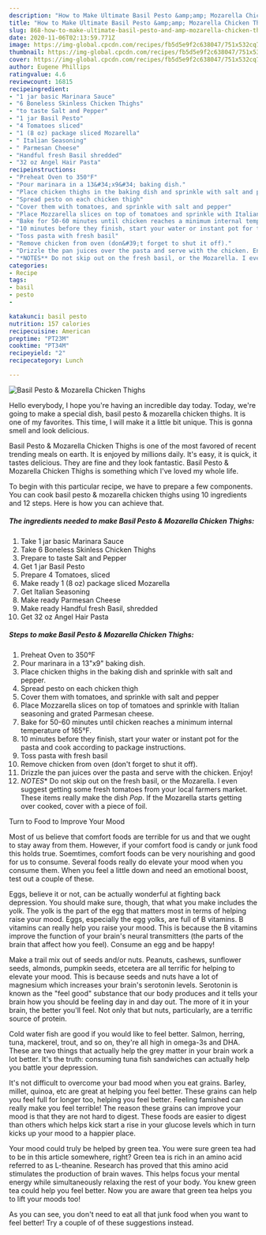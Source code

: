 ```yaml
---
description: "How to Make Ultimate Basil Pesto &amp;amp; Mozarella Chicken Thighs"
title: "How to Make Ultimate Basil Pesto &amp;amp; Mozarella Chicken Thighs"
slug: 868-how-to-make-ultimate-basil-pesto-and-amp-mozarella-chicken-thighs
date: 2020-11-06T02:13:59.771Z
image: https://img-global.cpcdn.com/recipes/fb5d5e9f2c638047/751x532cq70/basil-pesto-mozarella-chicken-thighs-recipe-main-photo.jpg
thumbnail: https://img-global.cpcdn.com/recipes/fb5d5e9f2c638047/751x532cq70/basil-pesto-mozarella-chicken-thighs-recipe-main-photo.jpg
cover: https://img-global.cpcdn.com/recipes/fb5d5e9f2c638047/751x532cq70/basil-pesto-mozarella-chicken-thighs-recipe-main-photo.jpg
author: Eugene Phillips
ratingvalue: 4.6
reviewcount: 16815
recipeingredient:
- "1 jar basic Marinara Sauce"
- "6 Boneless Skinless Chicken Thighs"
- "to taste Salt and Pepper"
- "1 jar Basil Pesto"
- "4 Tomatoes sliced"
- "1 (8 oz) package sliced Mozarella"
- " Italian Seasoning"
- " Parmesan Cheese"
- "Handful fresh Basil shredded"
- "32 oz Angel Hair Pasta"
recipeinstructions:
- "Preheat Oven to 350°F"
- "Pour marinara in a 13&#34;x9&#34; baking dish."
- "Place chicken thighs in the baking dish and sprinkle with salt and pepper."
- "Spread pesto on each chicken thigh"
- "Cover them with tomatoes, and sprinkle with salt and pepper"
- "Place Mozzarella slices on top of tomatoes and sprinkle with Italian seasoning and grated Parmesan cheese."
- "Bake for 50-60 minutes until chicken reaches a minimum internal temperature of 165°F."
- "10 minutes before they finish, start your water or instant pot for the pasta and cook according to package instructions."
- "Toss pasta with fresh basil"
- "Remove chicken from oven (don&#39;t forget to shut it off)."
- "Drizzle the pan juices over the pasta and serve with the chicken. Enjoy!"
- "*NOTES** Do not skip out on the fresh basil, or the Mozarella. I even suggest getting some fresh tomatoes from your local farmers market. These items really make the dish *Pop*. If the Mozarella starts getting over cooked, cover with a piece of foil."
categories:
- Recipe
tags:
- basil
- pesto
- 

katakunci: basil pesto  
nutrition: 157 calories
recipecuisine: American
preptime: "PT23M"
cooktime: "PT34M"
recipeyield: "2"
recipecategory: Lunch

---
```



![Basil Pesto &amp; Mozarella Chicken Thighs](https://img-global.cpcdn.com/recipes/fb5d5e9f2c638047/751x532cq70/basil-pesto-mozarella-chicken-thighs-recipe-main-photo.jpg)

Hello everybody, I hope you're having an incredible day today. Today, we're going to make a special dish, basil pesto &amp; mozarella chicken thighs. It is one of my favorites. This time, I will make it a little bit unique. This is gonna smell and look delicious.



Basil Pesto &amp; Mozarella Chicken Thighs is one of the most favored of recent trending meals on earth. It is enjoyed by millions daily. It's easy, it is quick, it tastes delicious. They are fine and they look fantastic. Basil Pesto &amp; Mozarella Chicken Thighs is something which I've loved my whole life.


To begin with this particular recipe, we have to prepare a few components. You can cook basil pesto &amp; mozarella chicken thighs using 10 ingredients and 12 steps. Here is how you can achieve that.

<!--inarticleads1-->

##### The ingredients needed to make Basil Pesto &amp; Mozarella Chicken Thighs:

1. Take 1 jar basic Marinara Sauce
1. Take 6 Boneless Skinless Chicken Thighs
1. Prepare to taste Salt and Pepper
1. Get 1 jar Basil Pesto
1. Prepare 4 Tomatoes, sliced
1. Make ready 1 (8 oz) package sliced Mozarella
1. Get  Italian Seasoning
1. Make ready  Parmesan Cheese
1. Make ready Handful fresh Basil, shredded
1. Get 32 oz Angel Hair Pasta




<!--inarticleads2-->

##### Steps to make Basil Pesto &amp; Mozarella Chicken Thighs:

1. Preheat Oven to 350°F
1. Pour marinara in a 13&#34;x9&#34; baking dish.
1. Place chicken thighs in the baking dish and sprinkle with salt and pepper.
1. Spread pesto on each chicken thigh
1. Cover them with tomatoes, and sprinkle with salt and pepper
1. Place Mozzarella slices on top of tomatoes and sprinkle with Italian seasoning and grated Parmesan cheese.
1. Bake for 50-60 minutes until chicken reaches a minimum internal temperature of 165°F.
1. 10 minutes before they finish, start your water or instant pot for the pasta and cook according to package instructions.
1. Toss pasta with fresh basil
1. Remove chicken from oven (don&#39;t forget to shut it off).
1. Drizzle the pan juices over the pasta and serve with the chicken. Enjoy!
1. *NOTES** Do not skip out on the fresh basil, or the Mozarella. I even suggest getting some fresh tomatoes from your local farmers market. These items really make the dish *Pop*. If the Mozarella starts getting over cooked, cover with a piece of foil.




Turn to Food to Improve Your Mood


Most of us believe that comfort foods are terrible for us and that we ought to stay away from them. However, if your comfort food is candy or junk food this holds true. Soemtimes, comfort foods can be very nourishing and good for us to consume. Several foods really do elevate your mood when you consume them. When you feel a little down and need an emotional boost, test out a couple of these.

Eggs, believe it or not, can be actually wonderful at fighting back depression. You should make sure, though, that what you make includes the yolk. The yolk is the part of the egg that matters most in terms of helping raise your mood. Eggs, especially the egg yolks, are full of B vitamins. B vitamins can really help you raise your mood. This is because the B vitamins improve the function of your brain's neural transmitters (the parts of the brain that affect how you feel). Consume an egg and be happy!

Make a trail mix out of seeds and/or nuts. Peanuts, cashews, sunflower seeds, almonds, pumpkin seeds, etcetera are all terrific for helping to elevate your mood. This is because seeds and nuts have a lot of magnesium which increases your brain's serotonin levels. Serotonin is known as the "feel good" substance that our body produces and it tells your brain how you should be feeling day in and day out. The more of it in your brain, the better you'll feel. Not only that but nuts, particularly, are a terrific source of protein.

Cold water fish are good if you would like to feel better. Salmon, herring, tuna, mackerel, trout, and so on, they're all high in omega-3s and DHA. These are two things that actually help the grey matter in your brain work a lot better. It's the truth: consuming tuna fish sandwiches can actually help you battle your depression. 

It's not difficult to overcome your bad mood when you eat grains. Barley, millet, quinoa, etc are great at helping you feel better. These grains can help you feel full for longer too, helping you feel better. Feeling famished can really make you feel terrible! The reason these grains can improve your mood is that they are not hard to digest. These foods are easier to digest than others which helps kick start a rise in your glucose levels which in turn kicks up your mood to a happier place.

Your mood could truly be helped by green tea. You were sure green tea had to be in this article somewhere, right? Green tea is rich in an amino acid referred to as L-theanine. Research has proved that this amino acid stimulates the production of brain waves. This helps focus your mental energy while simultaneously relaxing the rest of your body. You knew green tea could help you feel better. Now you are aware that green tea helps you to lift your moods too!

As you can see, you don't need to eat all that junk food when you want to feel better! Try  a  couple of  of  these  suggestions  instead.

